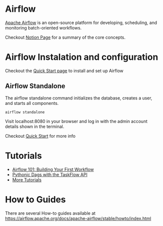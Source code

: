 # Airflow

[Apache Airflow](https://airflow.apache.org/docs/apache-airflow/stable/index.html) is an open-source platform for developing, scheduling, and monitoring batch-oriented workflows.

Checkout [Notion Page](https://mis-notas.notion.site/Airflow-28025f24dbe280c69580e39aabfac26d?source=copy_link) for a summary of the core concepts.

# Airflow Instalation and configuration

Checkout the [Quick Start page](https://airflow.apache.org/docs/apache-airflow/stable/start.html#quick-start) to install and set up Airflow

## Airflow Standalone

The airflow standalone command initializes the database, creates a user, and starts all components.

```
airflow standalone
```

Visit localhost:8080 in your browser and log in with the admin account details shown in the terminal.

Checkout [Quick Start](https://airflow.apache.org/docs/apache-airflow/stable/start.html) for more info

# Tutorials

- [Airflow 101: Building Your First Workflow](./building-your-first-workflow/README.md)
- [Pythonic Dags with the TaskFlow API](./pythonic_dags_with_the_taskflow_api/)
- [More Tutorials](https://airflow.apache.org/docs/apache-airflow/stable/tutorial/index.html)

# How to Guides

There are several How-to guides available at https://airflow.apache.org/docs/apache-airflow/stable/howto/index.html